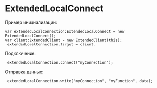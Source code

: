 ﻿# ExtendedLocalConnect
Пример инициализации:

    var extendedLocalConnection:ExtendedLocalConnect = new ExtendedLocalConnect();
    var client:ExtendedClient = new ExtendedClient(this);
     extendedLocalConnection.target = client;
Подключение:

     extendedLocalConnection.connect("myConnection");
Отправка данных:

     extendedLocalConnection.write("myConnection", "myFunction", data);
